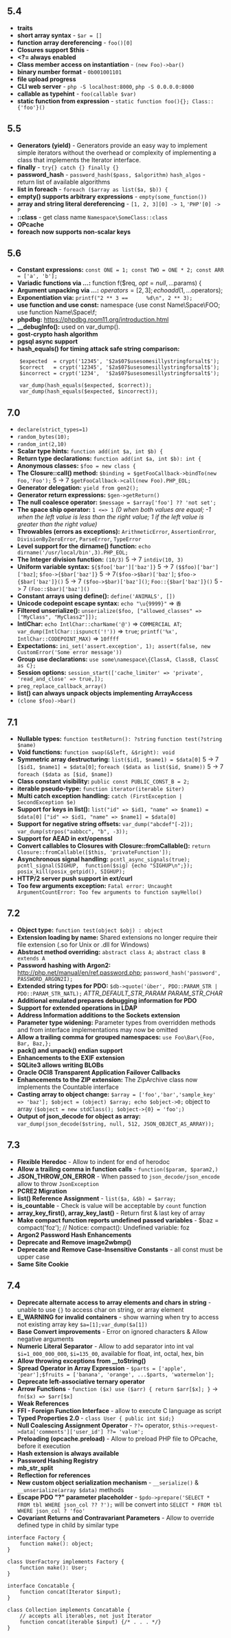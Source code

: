 ## 5.4
* **traits**
* **short array syntax** - `$ar = []`
* **function array dereferencing** - `foo()[0]`
* **Closures support $this** - 
* **<?= always enabled**
* **Class member access on instantiation** - `(new Foo)->bar()`
* **binary number format** - `0b001001101`
* **file upload progress**
* **CLI web server** - `php -S localhost:8000`, `php -S 0.0.0.0:8000`
* **callable as typehint** - `foo(callable $var)`
* **static function from expression** - `static function foo(){}; Class::{'foo'}()`

## 5.5
* **Generators (yield)** - Generators provide an easy way to implement simple iterators without the overhead or complexity of implementing a class that implements the Iterator interface.
* **finally** - `try{} catch {} finally {}`
* **password_hash** - `password_hash($pass, $algorithm)` `hash_algos` - return list of available algorithms
* **list in foreach** - `foreach ($array as list($a, $b)) {`
* **empty() supports arbitrary expressions** - `empty(some_function())`
* **array and string literal dereferencing** - `[1, 2, 3][0] -> 1`, `'PHP'[0] -> P`
* **::class** - get class name `Namespace\SomeClass::class`
* **OPcache**
* **foreach now supports non-scalar keys**

## 5.6
* **Constant expressions:** `const ONE = 1; const TWO = ONE * 2; const ARR = ['a', 'b'];`
* **Variadic functions via ...:** function f($req, $opt = null, ...$params) {
* **Argument unpacking via ...:** $operators = [2, 3]; echo add(1, ...$operators);
* **Exponentiation via:** `printf("2 ** 3 ==      %d\n", 2 ** 3);`
* **use function and use const:** namespace {use const Name\Space\FOO; use function Name\Space\f;
* **phpdbg:** https://phpdbg.room11.org/introduction.html
* **__debugInfo():** used on var_dump().
* **gost-crypto hash algorithm**
* **pgsql async support**
* **hash_equals() for timing attack safe string comparison:**
```
    $expected  = crypt('12345', '$2a$07$usesomesillystringforsalt$');
    $correct   = crypt('12345', '$2a$07$usesomesillystringforsalt$');
    $incorrect = crypt('1234',  '$2a$07$usesomesillystringforsalt$');
    
    var_dump(hash_equals($expected, $correct));
    var_dump(hash_equals($expected, $incorrect));
```

## 7.0
* `declare(strict_types=1)`
* `random_bytes(10);`
* `random_int(2,10)`
* **Scalar type hints:** `function add(int $a, int $b) {`
* **Return type declarations:** `function add(int $a, int $b): int {`
* **Anonymous classes:** `$foo = new class {`
* **The Closure::call() method:** `$binding = $getFooCallback->bindTo(new Foo,'Foo');` 5 -> 7 `$getFooCallback->call(new Foo).PHP_EOL;`
* **Generator delegation:** `yield from gen2();`
* **Generator return expressions:** `$gen->getReturn()`
* **The null coalesce operator:** `$message = $array['foo'] ?? 'not set';`
* **The space ship operator:** `1 <=> 1` _(0 when both values are equal; -1 when the left value is less than the right value; 1 if the left value is greater than the right value)_
* **Throwables (errors as exceptions):** `ArithmeticError`, `AssertionError`, `DivisionByZeroError`, `ParseError`, `TypeError`
* **Level support for the dirname() function:** `echo dirname('/usr/local/bin',3).PHP_EOL;`
* **The Integer division function:** `(10/3)` 5 -> 7 `intdiv(10, 3)`
* **Uniform variable syntax:** `${$foo['bar']['baz']}` 5 -> 7 `($$foo)['bar']['baz]`; `$foo->{$bar['baz']}` 5 -> 7`($foo->$bar)['baz']`; `$foo->{$bar['baz']}()` 5 -> 7 `($foo->$bar)['baz']()`; `Foo::{$bar['baz']}()` 5 -> 7 `(Foo::$bar)['baz']()`
* **Constant arrays using define():** `define('ANIMALS', [])`
* **Unicode codepoint escape syntax:** `echo "\u{9999}"` => `香`
* **Filtered unserialize():** `unserialize($foo, ["allowed_classes" => ["MyClass", "MyClass2"]]);`
* **IntlChar:** `echo IntlChar::charName('@')` => `COMMERCIAL AT`; `var_dump(IntlChar::ispunct('!'))` => `true`; `printf('%x', IntlChar::CODEPOINT_MAX)` => `10ffff`
* **Expectations:** `ini_set('assert.exception', 1); assert(false, new CustomError('Some error message'))`
* **Group use declarations:** `use some\namespace\{ClassA, ClassB, ClassC as C};`
* **Session options:** `session_start(['cache_limiter' => 'private', 'read_and_close' => true,]);`
* `preg_replace_callback_array()`
* **list() can always unpack objects implementing ArrayAccess** 
* `(clone $foo)->bar()`

## 7.1
* **Nullable types:** `function testReturn(): ?string` `function test(?string $name)`
* **Void functions:** `function swap(&$left, &$right): void`
* **Symmetric array destructuring:** `list($id1, $name1) = $data[0]` 5 -> 7 `[$id1, $name1] = $data[0]`; `foreach ($data as list($id, $name))` 5 -> 7 `foreach ($data as [$id, $name])`
* **Class constant visibility:** `public const PUBLIC_CONST_B = 2;`
* **iterable pseudo-type:** `function iterator(iterable $iter)`
* **Multi catch exception handling:** `catch (FirstException | SecondException $e)`
* **Support for keys in list():** `list("id" => $id1, "name" => $name1) = $data[0]` `["id" => $id1, "name" => $name1] = $data[0]`
* **Support for negative string offsets:** `var_dump("abcdef"[-2]);` `var_dump(strpos("aabbcc", "b", -3));`
* **Support for AEAD in ext/openssl**
* **Convert callables to Closures with Closure::fromCallable():** `return Closure::fromCallable([$this, 'privateFunction']);`
* **Asynchronous signal handling:** `pcntl_async_signals(true); pcntl_signal(SIGHUP,  function($sig) {echo "SIGHUP\n";}); posix_kill(posix_getpid(), SIGHUP);`
* **HTTP/2 server push support in ext/curl**
* **Too few arguments exception:** `Fatal error: Uncaught ArgumentCountError: Too few arguments to function sayHello()`

## 7.2
* **Object type:** `function test(object $obj) : object`
* **Extension loading by name:** Shared extensions no longer require their file extension (.so for Unix or .dll for Windows)
* **Abstract method overriding:** `abstract class A;` `abstract class B extends A`
* **Password hashing with Argon2:** http://php.net/manual/en/ref.password.php; `password_hash('password', PASSWORD_ARGON2I);`
* **Extended string types for PDO:** `$db->quote('über', PDO::PARAM_STR | PDO::PARAM_STR_NATL);` _ATTR_DEFAULT_STR_PARAM_ _PARAM_STR_CHAR_
* **Additional emulated prepares debugging information for PDO**
* **Support for extended operations in LDAP**
* **Address Information additions to the Sockets extension**
* **Parameter type widening:** Parameter types from overridden methods and from interface implementations may now be omitted
* **Allow a trailing comma for grouped namespaces:** `use Foo\Bar\{Foo, Bar, Baz,};`
* **pack() and unpack() endian support**
* **Enhancements to the EXIF extension**
* **SQLite3 allows writing BLOBs**
* **Oracle OCI8 Transparent Application Failover Callbacks**
* **Enhancements to the ZIP extension:** The ZipArchive class now implements the Countable interface
* **Casting array to object change:** `$array = ['foo','bar','sample_key' => 'baz']; $object = (object) $array; echo $object->0;` object to array `($object = new stdClass(); $object->{0} = 'foo';)`
* **Output of json_decode for object as array:** `var_dump(json_decode($string, null, 512, JSON_OBJECT_AS_ARRAY));`

## 7.3
* **Flexible Heredoc** - Allow to indent for end of herodoc
* **Allow a trailing comma in function calls** - `function($param, $param2,)`
* **JSON_THROW_ON_ERROR** - When passed to `json_decode/json_encode` allow to throw `JsonException`
* **PCRE2 Migration**
* **list() Reference Assignment** - `list($a, &$b) = $array;`
* **is_countable** - Check is value will be acceptable by `count` function
* **array_key_first(), array_key_last()** - Return first & last key of array
* **Make compact function reports undefined passed variables** - $baz = compact('foz'); // Notice: compact(): Undefined variable: foz
* **Argon2 Password Hash Enhancements**
* **Deprecate and Remove image2wbmp()**
* **Deprecate and Remove Case-Insensitive Constants** - all const must be upper case
* **Same Site Cookie**

## 7.4
* **Deprecate alternate access to array elements and chars in string** - unable to use `{}` to access char on string, or array element
* **E_WARNING for invalid containers** - show warning when try to access not existing array key `$a=[1];var_dump($a[1])`
* **Base Convert improvements** - Error on ignored characters & Allow negative arguments
* **Numeric Literal Separator** - Allow to add separator into int val `$i=1_000_000_000`, `$i=135_00`, available for float, int, octal, hex, bin
* **Allow throwing exceptions from __toString()**
* **Spread Operator in Array Expression** - `$parts = ['apple', 'pear'];$fruits = ['banana', 'orange', ...$parts, 'watermelon'];`
* **Deprecate left-associative ternary operator**
* **Arrow Functions** - `function ($x) use ($arr) { return $arr[$x]; }` -> `fn($x) => $arr[$x]`
* **Weak References**
* **FFI - Foreign Function Interface** - allow to execute C language as script
* **Typed Properties 2.0** - `class User { public int $id;}`
* **Null Coalescing Assignment Operator** - `??=` operator, `$this->request->data['comments']['user_id'] ??= 'value';`
* **Preloading (opcache.preload)** - Allow to preload PHP file to OPcache, before it execution
* **Hash extension is always available**
* **Password Hashing Registry**
* **mb_str_split**
* **Reflection for references**
* **New custom object serialization mechanism** - `__serialize()` & `__unserialize(array $data)` methods
* **Escape PDO "?" parameter placeholder** - `$pdo->prepare('SELECT * FROM tbl WHERE json_col ?? ?');` will be convert into `SELECT * FROM tbl WHERE json_col ? 'foo'`
* **Covariant Returns and Contravariant Parameters** - Allow to override defined type in child by similar type
```
interface Factory {
    function make(): object;
}
 
class UserFactory implements Factory {
    function make(): User;
}

interface Concatable {
    function concat(Iterator $input); 
}
 
class Collection implements Concatable {
    // accepts all iterables, not just Iterator
    function concat(iterable $input) {/* . . . */}
}
```
